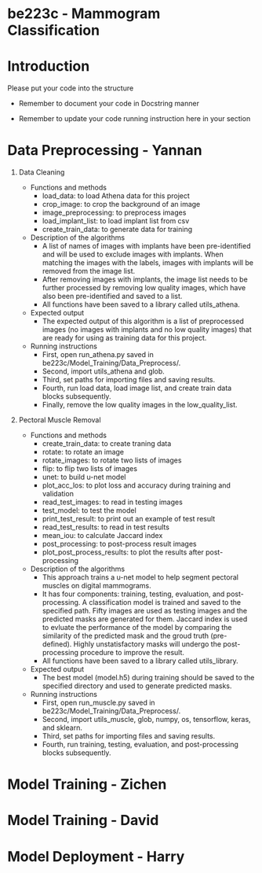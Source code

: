 # be223c - Mammogram Classification


# Introduction

Please put your code into the structure

* Remember to document your code in Docstring manner

* Remember to update your code running instruction here in your section


# Data Preprocessing - Yannan

1. Data Cleaning
	- Functions and methods
		- load_data: to load Athena data for this project
		- crop_image: to crop the background of an image
		- image_preprocessing: to preprocess images
		- load_implant_list: to load implant list from csv
		- create_train_data: to generate data for training
	- Description of the algorithms
		- A list of names of images with implants have been pre-identified and will be used to exclude images with implants. When matching the images with the labels, images with implants will be removed from the image list.
		- After removing images with implants, the image list needs to be further processed by removing low quality images, which have also been pre-identified and saved to a list. 
		- All functions have been saved to a library called utils_athena. 
	- Expected output
		- The expected output of this algorithm is a list of preprocessed images (no images with implants and no low quality images) that are ready for using as training data for this project. 
	- Running instructions
		- First, open run_athena.py saved in be223c/Model_Training/Data_Preprocess/. 
		- Second, import utils_athena and glob.
		- Third, set paths for importing files and saving results.
		- Fourth, run load data, load image list, and create train data blocks subsequently.
		- Finally, remove the low quality images in the low_quality_list.

2. Pectoral Muscle Removal
	- Functions and methods
		- create_train_data: to create traning data
		- rotate: to rotate an image
		- rotate_images: to rotate two lists of images
		- flip: to flip two lists of images
		- unet: to build u-net model
		- plot_acc_los: to plot loss and accuracy during training and validation
 		- read_test_images: to read in testing images
		- test_model: to test the model
		- print_test_result: to print out an example of test result
		- read_test_results: to read in test results	
		- mean_iou: to calculate Jaccard index
		- post_processing: to post-process result images
		- plot_post_process_results: to plot the results after post-processing
	- Description of the algorithms
		- This approach trains a u-net model to help segment pectoral muscles on digital mammograms.
		- It has four components: training, testing, evaluation, and post-processing. A classification model is trained and saved to the specified path. Fifty images are used as testing images and the predicted masks are generated for them. Jaccard index is used to evluate the performance of the model by comparing the similarity of the predicted mask and the groud truth (pre-defined). Highly unstatisfactory masks will undergo the post-processing procedure to improve the result. 
		- All functions have been saved to a library called utils_library. 
	- Expected output
		- The best model (model.h5) during training should be saved to the specified directory and used to generate predicted masks. 
	- Running instructions
		- First, open run_muscle.py saved in be223c/Model_Training/Data_Preprocess/. 
		- Second, import utils_muscle, glob, numpy, os, tensorflow, keras, and sklearn.
		- Third, set paths for importing files and saving results.
		- Fourth, run training, testing, evaluation, and post-processing blocks subsequently.

# Model Training - Zichen



# Model Training - David


# Model Deployment - Harry

